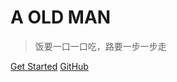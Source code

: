 # A OLD MAN

> 饭要一口一口吃，路要一步一步走



[Get Started](#main)
[GitHub](https://github.com/chunxinhou/oldman/)

